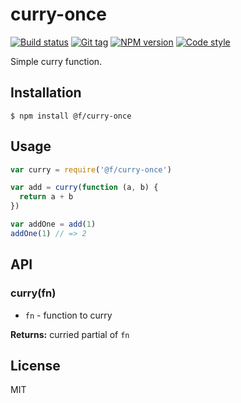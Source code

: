 
# curry-once

[![Build status][travis-image]][travis-url]
[![Git tag][git-image]][git-url]
[![NPM version][npm-image]][npm-url]
[![Code style][standard-image]][standard-url]

Simple curry function.

## Installation

    $ npm install @f/curry-once

## Usage

```js
var curry = require('@f/curry-once')

var add = curry(function (a, b) {
  return a + b
})

var addOne = add(1)
addOne(1) // => 2

```

## API

### curry(fn)

- `fn` - function to curry

**Returns:** curried partial of `fn`

## License

MIT

[travis-image]: https://img.shields.io/travis/micro-js/curry-once.svg?style=flat-square
[travis-url]: https://travis-ci.org/micro-js/curry-once
[git-image]: https://img.shields.io/github/tag/micro-js/curry-once.svg
[git-url]: https://github.com/micro-js/curry-once
[standard-image]: https://img.shields.io/badge/code%20style-standard-brightgreen.svg?style=flat
[standard-url]: https://github.com/feross/standard
[npm-image]: https://img.shields.io/npm/v/@f/curry-once.svg?style=flat-square
[npm-url]: https://npmjs.org/package/@f/curry-once
